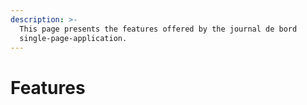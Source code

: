 ```yaml
---
description: >-
  This page presents the features offered by the journal de bord
  single-page-application.
---
```


# Features

